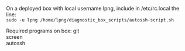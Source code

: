 On a deployed box with local username lpng, include in /etc/rc.local the line:  
`sudo -u lpng /home/lpng/diagnostic_box_scripts/autossh-script.sh`

Required programs on box:
git  
screen  
autossh
